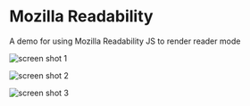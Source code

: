 # Mozilla Readability

A demo for using Mozilla Readability JS to render reader mode

![screen shot 1](https://raw.githubusercontent.com/khanhtbh/MozReader/main/ScreenShot1.png)

![screen shot 2](https://raw.githubusercontent.com/khanhtbh/MozReader/main/ScreenShot2.png)

![screen shot 3](https://raw.githubusercontent.com/khanhtbh/MozReader/main/ScreenShot3.png)